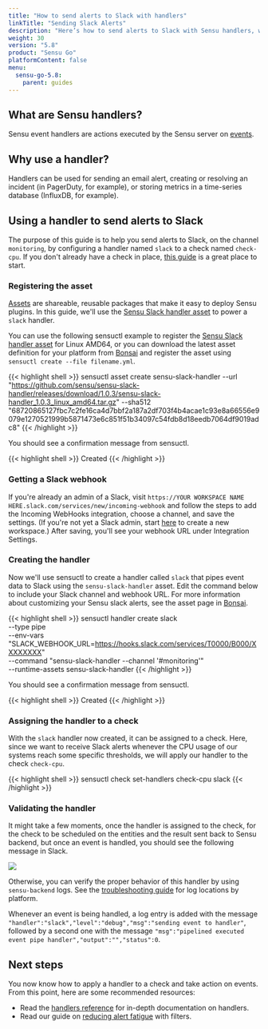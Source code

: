 ```yaml
---
title: "How to send alerts to Slack with handlers"
linkTitle: "Sending Slack Alerts"
description: "Here’s how to send alerts to Slack with Sensu handlers, which are actions executed by the Sensu server on events. Handlers can be sent to your technology of choice (in this case, Slack) to alert you of incidents and help you resolve them faster. Learn how."
weight: 30
version: "5.8"
product: "Sensu Go"
platformContent: false
menu: 
  sensu-go-5.8:
    parent: guides
---
```


## What are Sensu handlers?

Sensu event handlers are actions executed by the Sensu server on [events][1].

## Why use a handler?

Handlers can be used for sending an email alert, creating or resolving an incident
(in PagerDuty, for example), or storing metrics in a time-series
database (InfluxDB, for example).

## Using a handler to send alerts to Slack

The purpose of this guide is to help you send alerts to Slack, on the channel
`monitoring`, by configuring a handler named `slack` to a check named
`check-cpu`. If you don't already have a check in place, [this guide][2] is a
great place to start.

### Registering the asset

[Assets][13] are shareable, reusable packages that make it easy to deploy Sensu plugins.
In this guide, we'll use the [Sensu Slack handler asset][14] to power a `slack` handler.

You can use the following sensuctl example to register the [Sensu Slack handler asset][14] for Linux AMD64, or you can download the latest asset definition for your platform from [Bonsai][14] and register the asset using `sensuctl create --file filename.yml`.

{{< highlight shell >}}
sensuctl asset create sensu-slack-handler --url "https://github.com/sensu/sensu-slack-handler/releases/download/1.0.3/sensu-slack-handler_1.0.3_linux_amd64.tar.gz" --sha512 "68720865127fbc7c2fe16ca4d7bbf2a187a2df703f4b4acae1c93e8a66556e9079e1270521999b5871473e6c851f51b34097c54fdb8d18eedb7064df9019adc8"
{{< /highlight >}}

You should see a confirmation message from sensuctl.

{{< highlight shell >}}
Created
{{< /highlight >}}

### Getting a Slack webhook

If you're already an admin of a Slack, visit `https://YOUR WORKSPACE NAME HERE.slack.com/services/new/incoming-webhook` and follow the steps to add the Incoming WebHooks integration, choose a channel, and save the settings.
(If you're not yet a Slack admin, start [here][12] to create a new workspace.)
After saving, you'll see your webhook URL under Integration Settings.

### Creating the handler

Now we'll use sensuctl to create a handler called `slack` that pipes event data to Slack using the `sensu-slack-handler` asset.
Edit the command below to include your Slack channel and webhook URL.
For more information about customizing your Sensu slack alerts, see the asset page in [Bonsai][14].

{{< highlight shell >}}
sensuctl handler create slack \
--type pipe \
--env-vars "SLACK_WEBHOOK_URL=https://hooks.slack.com/services/T0000/B000/XXXXXXXX" \
--command "sensu-slack-handler --channel '#monitoring'" \
--runtime-assets sensu-slack-handler
{{< /highlight >}}

You should see a confirmation message from sensuctl.

{{< highlight shell >}}
Created
{{< /highlight >}}

### Assigning the handler to a check

With the `slack` handler now created, it can be assigned to a check. Here, since
we want to receive Slack alerts whenever the CPU usage of our systems reach some
specific thresholds, we will apply our handler to the check `check-cpu`.

{{< highlight shell >}}
sensuctl check set-handlers check-cpu slack
{{< /highlight >}}

### Validating the handler

It might take a few moments, once the handler is assigned to the check, for the
check to be scheduled on the entities and the result sent back to Sensu backend,
but once an event is handled, you should see the following message in
Slack.

<div style="width:500px">
   <img class="html" src="/images/handler-slack.png"/>
</div>

Otherwise, you can verify the proper behavior of this handler by using
`sensu-backend` logs.
See the [troubleshooting guide][7] for log locations by platform.

Whenever an event is being handled, a log entry is added with the message
`"handler":"slack","level":"debug","msg":"sending event to handler"`, followed
by a second one with the message `"msg":"pipelined executed event pipe
handler","output":"","status":0`.

## Next steps

You now know how to apply a handler to a check and take action on events. From
this point, here are some recommended resources:

* Read the [handlers reference][8] for in-depth
  documentation on handlers. 
* Read our guide on [reducing alert fatigue][9] with filters.

[1]: ../../reference/events/
[2]: ../monitor-server-resources/
[3]: https://github.com/sensu/slack-handler
[4]: https://golang.org/doc/install
[5]: https://en.wikipedia.org/wiki/PATH_(variable)
[6]: https://api.slack.com/incoming-webhooks
[7]: ../troubleshooting
[8]: ../../reference/handlers
[9]: ../reduce-alert-fatigue/
[10]: https://rakyll.org/cross-compilation/
[11]: https://github.com/sensu/slack-handler/releases
[12]: https://slack.com/get-started#create
[13]: ../../reference/assets
[14]: https://bonsai.sensu.io/assets/sensu/sensu-slack-handler
[15]: ../../sensuctl/reference#creating-resources
[16]: ../../reference/filters#built-in-filters
